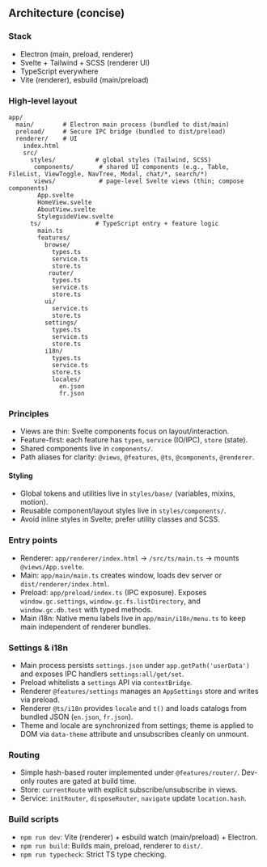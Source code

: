 ## Architecture (concise)

### Stack
- Electron (main, preload, renderer)
- Svelte + Tailwind + SCSS (renderer UI)
- TypeScript everywhere
- Vite (renderer), esbuild (main/preload)

### High-level layout
```
app/
  main/        # Electron main process (bundled to dist/main)
  preload/     # Secure IPC bridge (bundled to dist/preload)
  renderer/    # UI
    index.html
    src/
      styles/           # global styles (Tailwind, SCSS)
       components/       # shared UI components (e.g., Table, FileList, ViewToggle, NavTree, Modal, chat/*, search/*)
       views/            # page-level Svelte views (thin; compose components)
        App.svelte
        HomeView.svelte
        AboutView.svelte
        StyleguideView.svelte
      ts/               # TypeScript entry + feature logic
        main.ts
        features/
          browse/
            types.ts
            service.ts
            store.ts
           router/       
            types.ts
            service.ts
            store.ts
          ui/
            service.ts
            store.ts
          settings/
            types.ts
            service.ts
            store.ts
          i18n/
            types.ts
            service.ts
            store.ts
            locales/
              en.json
              fr.json
```

### Principles
- Views are thin: Svelte components focus on layout/interaction.
- Feature-first: each feature has `types`, `service` (IO/IPC), `store` (state).
- Shared components live in `components/`.
- Path aliases for clarity: `@views`, `@features`, `@ts`, `@components`, `@renderer`.

#### Styling
- Global tokens and utilities live in `styles/base/` (variables, mixins, motion).
- Reusable component/layout styles live in `styles/components/`.
- Avoid inline styles in Svelte; prefer utility classes and SCSS.


### Entry points
- Renderer: `app/renderer/index.html` → `/src/ts/main.ts` → mounts `@views/App.svelte`.
- Main: `app/main/main.ts` creates window, loads dev server or `dist/renderer/index.html`.
- Preload: `app/preload/index.ts` (IPC exposure). Exposes `window.gc.settings`, `window.gc.fs.listDirectory`, and `window.gc.db.test` with typed methods.
 - Main i18n: Native menu labels live in `app/main/i18n/menu.ts` to keep main independent of renderer bundles.

### Settings & i18n
- Main process persists `settings.json` under `app.getPath('userData')` and exposes IPC handlers `settings:all/get/set`.
- Preload whitelists a `settings` API via `contextBridge`.
- Renderer `@features/settings` manages an `AppSettings` store and writes via preload.
- Renderer `@ts/i18n` provides `locale` and `t()` and loads catalogs from bundled JSON (`en.json`, `fr.json`).
- Theme and locale are synchronized from settings; theme is applied to DOM via `data-theme` attribute and unsubscribes cleanly on unmount.

### Routing
- Simple hash-based router implemented under `@features/router/`. Dev-only routes are gated at build time.
- Store: `currentRoute` with explicit subscribe/unsubscribe in views.
- Service: `initRouter`, `disposeRouter`, `navigate` update `location.hash`.

### Build scripts
- `npm run dev`: Vite (renderer) + esbuild watch (main/preload) + Electron.
- `npm run build`: Builds main, preload, renderer to `dist/`.
- `npm run typecheck`: Strict TS type checking.


